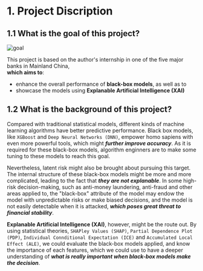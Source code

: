# 1. Project Discription
## 1.1 What is the goal of this project?
![goal](https://github.com/DannyyDing/Bank-project/blob/main/imgs/goals.png)

This project is based on the author's internship in one of the five major banks in Mainland China,  
**which aims to**: 

* enhance the overall performance of **black-box models**, as well as to 
* showcase the models using **Explanable Artificial Intelligence (XAI)**

## 1.2 What is the background of this project?
Compared with traditional statistical models, different kinds of machine learning algorithms 
have better predictive performance. Black box models, like `XGBoost` and `Deep Neural Networks (DNN)`, 
empower homo sapiens with even more powerful tools, which might ***further improve accuracy***.
As it is required for these black-box models, algorithm enginners are to make some tuning to these models
to reach this goal.

Nevertheless, latent risk might also be brought about pursuing this target. The internal structure of
these black-box models might be more and more complicated, leading to the fact that ***they are not explanable***.
In some high-risk decision-making, such as anti-money laundering, anti-fraud and other areas applied to, the "black-box" attribute of the model
may endow the model with unpredictable risks or make biased decisions, and the model is not easily detectable when it is attacked,
***which poses great threat to financial stability***.

**Explanable Artificial Intelligence (XAI)**, however, might be the route out. By using statistical theories, 
`SHAPley Values (SHAP)`, `Partial Dependence Plot (PDP)`, `Individual Connditional Expectation (ICE)` and 
`Accumulated Local Effect (ALE)`, we could evaluate the black-box models applied, and 
know the importance of each features, which we could use to have a deeper understanding of ***what is really important when black-box models make
the decision***. 
